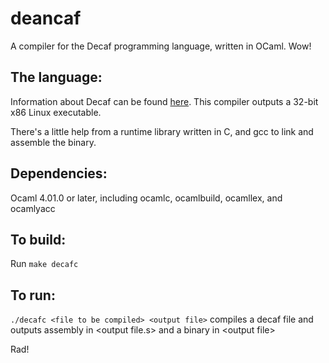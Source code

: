 # deancaf
A compiler for the Decaf programming language, written in OCaml. Wow!

## The language:
Information about Decaf can be found [here](http://cs.brown.edu/courses/csci1260/).
This compiler outputs a 32-bit x86 Linux executable.

There's a little help from a runtime library written in C, and gcc to link and assemble the binary.

## Dependencies:
Ocaml 4.01.0 or later, including ocamlc, ocamlbuild, ocamllex, and ocamlyacc

## To build:
Run `make decafc`

## To run:

`./decafc <file to be compiled> <output file>` compiles a decaf file and outputs assembly in \<output file.s\> and a binary in \<output file\>

Rad!
